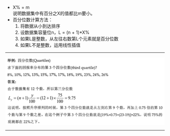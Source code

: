 - X% = m  
    说明数据集中有百分之X的值都比m要小。
- 百分位数计算方法：
    1.  将数据从小到达排序
    2.  设数据集容量位n，L = (n + 1)\*X%
    3.  如果L是整数，从左往右数第L个元素就是百分位数
    4.  如果L不是整数，运用线性插值 

***
![图片](../_resources/5da2c2750915f002d140f1379a26ef88.png)
***